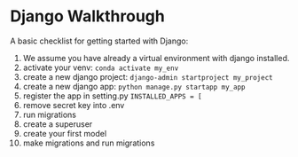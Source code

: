 # Django Walkthrough

A basic checklist for getting started with Django:

1. We assume you have already a virtual environment with django installed.
2. activate your venv: `conda activate my_env`
3. create a new django project: `django-admin startproject my_project`
4. create a new django app: `python manage.py startapp my_app`
5. register the app in setting.py `INSTALLED_APPS = [`
6. remove secret key into .env
7. run migrations
8. create a superuser
9. create your first model
10. make migrations and run migrations